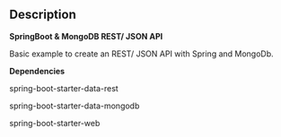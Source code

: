 ## Description
**SpringBoot & MongoDB REST/ JSON API**

Basic example to create an REST/ JSON API with Spring and MongoDb.


**Dependencies**

spring-boot-starter-data-rest 

spring-boot-starter-data-mongodb

spring-boot-starter-web

